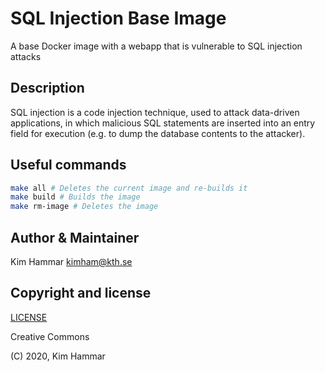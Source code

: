 # SQL Injection Base Image

A base Docker image with a webapp that is vulnerable to SQL injection attacks  

## Description

SQL injection is a code injection technique, used to attack data-driven applications, in which malicious SQL statements are inserted into an entry field for execution (e.g. to dump the database contents to the attacker).

## Useful commands

```bash
make all # Deletes the current image and re-builds it
make build # Builds the image
make rm-image # Deletes the image   
```

## Author & Maintainer

Kim Hammar <kimham@kth.se>

## Copyright and license

[LICENSE](LICENSE.md)

Creative Commons

(C) 2020, Kim Hammar